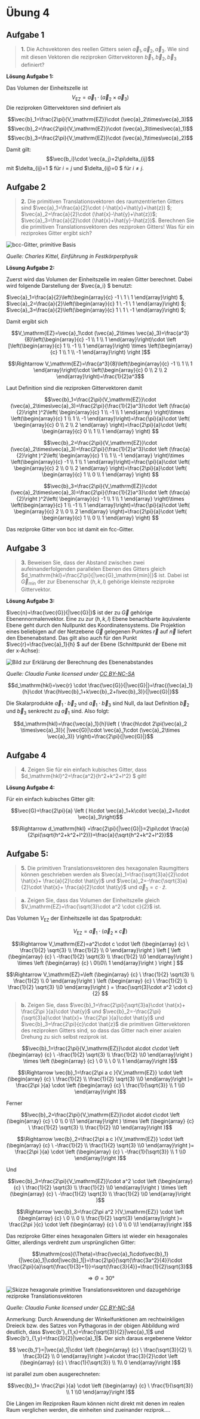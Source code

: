 <!--
author:   Claudia Funke

email:    claudia.funke@physik.tu-freiberg.de

version:  0.0.1

language: de

narrator: Deutsch Female

comment:  Struktur der Materie Übung 4
-->


# Übung 4

## Aufgabe 1
> __1.__ 	Die Achsvektoren des reellen Gitters seien $\vec{a}_1,\, \vec{a}_2,\,\vec{a}_3$. Wie sind mit diesen Vektoren die reziproken Gittervektoren $\vec{b}_1,\, \vec{b}_2,\,\vec{b}_3$   definiert? 

**Lösung Aufgabe 1:**

Das Volumen der Einheitszelle ist 
$$V_\mathrm{EZ}=\vec{a}_1\cdot (\vec{a}_2\times \vec{a}_3)$$
Die reziproken Gittervektoren sind definiert als 

$$\vec{b}_1=\frac{2\pi}{V_\mathrm{EZ}}\cdot (\vec{a}_2\times\vec{a}_3)$$
$$\vec{b}_2=\frac{2\pi}{V_\mathrm{EZ}}\cdot (\vec{a}_3\times\vec{a}_1)$$
$$\vec{b}_3=\frac{2\pi}{V_\mathrm{EZ}}\cdot (\vec{a}_1\times\vec{a}_2)$$

Damit gilt: 
$$\vec{b_i}\cdot \vec{a_j}=2\pi\delta_{ij}$$
mit 
$\delta_{ij}=1 $ für $i=j$ und $\delta_{ij}=0 $  für $i\ne j$.

## Aufgabe 2
>__2.__ 	Die primitiven Translationsvektoren des raumzentrierten Gitters sind $\vec{a}_1=\frac{a}{2}\cdot (-\hat{x}+\hat{y}+\hat{z}) $; $\vec{a}_2=\frac{a}{2}\cdot (\hat{x}-\hat{y}+\hat{z})$; $\vec{a}_3=\frac{a}{2}\cdot (\hat{x}+\hat{y}-\hat{z})$. 
Berechnen Sie die primitiven Translationsvektoren des reziproken Gitters! Was für ein reziprokes Gitter ergibt sich?

![bcc-Gitter, primitive Basis](media/bccprimitiveBasis.jpg
)

*Quelle:  Charles Kittel, Einführung in Festkörperphysik*

**Lösung Aufgabe 2:**

Zuerst wird das Volumen der Einheitszelle im realen Gitter berechnet. Dabei wird folgende Darstellung der $\vec{a_i} $ benutzt:


$\vec{a}_1=\frac{a}{2}\left(\begin{array}{c} -1 \\ 1 \\ 1 \end{array}\right) $, $\vec{a}_2=\frac{a}{2}\left(\begin{array}{c} 1 \\ -1 \\ 1 \end{array}\right) $; $\vec{a}_3=\frac{a}{2}\left(\begin{array}{c} 1 \\ 1 \\ -1 \end{array}\right) $; 

Damit ergibt sich 



$$V_\mathrm{EZ}=\vec{a}_1\cdot (\vec{a}_2\times \vec{a}_3)=\frac{a^3}{8}\left(\begin{array}{c} -1 \\ 1 \\ 1 \end{array}\right)\cdot \left [\left(\begin{array}{c} 1 \\ -1 \\ 1 \end{array}\right) \times \left(\begin{array}{c} 1 \\ 1 \\ -1 \end{array}\right) \right ]$$

$$\Rightarrow V_\mathrm{EZ}=\frac{a^3}{8}\left(\begin{array}{c} -1 \\ 1 \\ 1 \end{array}\right)\cdot \left(\begin{array}{c} 0 \\ 2 \\ 2 \end{array}\right)=\frac{1}{2}a^3$$

Laut Definition sind die reziproken Gittervektoren damit 

$$\vec{b}_1=\frac{2\pi}{V_\mathrm{EZ}}\cdot (\vec{a}_2\times\vec{a}_3)=\frac{2\pi}{\frac{1}{2}a^3}\cdot \left (\frac{a}{2}\right )^2\left( \begin{array}{c} 1 \\ -1 \\ 1 \end{array} \right)\times \left(\begin{array}{c} 1 \\ 1 \\ -1 \end{array}\right)=\frac{\pi}{a}\cdot \left( \begin{array}{c} 0 \\ 2 \\ 2 \end{array} \right)=\frac{2\pi}{a}\cdot \left( \begin{array}{c} 0 \\ 1 \\ 1 \end{array} \right)  $$


$$\vec{b}_2=\frac{2\pi}{V_\mathrm{EZ}}\cdot (\vec{a}_2\times\vec{a}_3)=\frac{2\pi}{\frac{1}{2}a^3}\cdot \left (\frac{a}{2}\right )^2\left( \begin{array}{c} 1 \\ 1 \\ -1 \end{array} \right)\times \left(\begin{array}{c} -1 \\ 1 \\ 1 \end{array}\right)=\frac{\pi}{a}\cdot \left( \begin{array}{c} 2 \\ 0 \\ 2 \end{array} \right)=\frac{2\pi}{a}\cdot \left( \begin{array}{c} 1 \\ 0 \\ 1 \end{array} \right)  $$

$$\vec{b}_3=\frac{2\pi}{V_\mathrm{EZ}}\cdot (\vec{a}_2\times\vec{a}_3)=\frac{2\pi}{\frac{1}{2}a^3}\cdot \left (\frac{a}{2}\right )^2\left( \begin{array}{c} -1 \\ 1 \\ 1 \end{array} \right)\times \left(\begin{array}{c} 1 \\ -1 \\ 1 \end{array}\right)=\frac{\pi}{a}\cdot \left( \begin{array}{c} 2 \\ 0 \\ 2 \end{array} \right)=\frac{2\pi}{a}\cdot \left( \begin{array}{c} 1 \\ 0 \\ 1 \end{array} \right)  $$

Das reziproke Gitter von bcc ist damit ein fcc-Gitter.

## Aufgabe 3
>__3.__  Beweisen Sie, dass der Abstand zwischen zwei aufeinanderfolgenden parallelen Ebenen des Gitters gleich $d_\mathrm{hkl}=\frac{2\pi}{|\vec{G}_\mathrm{min}|}$ ist. Dabei ist $\vec{G}_\mathrm{min}$ der zur Ebenenschar $(h,k,l)$ gehörige kleinste reziproke Gittervektor. 



**Lösung Aufgabe 3:**

$\vec{n}=\frac{\vec{G}}{|\vec{G}|}$ ist der zu $\vec{G}$ gehörige Ebenennormalenvektor. Eine zu zur $(h,k,l)$ Ebene benachbarte äquivalente Ebene geht durch den Nullpunkt des Koordinatensystems.  Die Projektion eines beliebigen auf der Netzebene $\vec{G}$ gelegenen Punktes $\vec{r}$ auf $\vec{n}$ liefert den Ebenenabstand. Das gilt also auch für den Punkt  $\vec{r}=\frac{\vec{a}_1}{h} $ auf der Ebene (Schnittpunkt der Ebene mit der x-Achse): 


![Bild zur Erklärung der Berechnung des Ebenenabstandes](media/Ebenenabstand.png)

*Quelle:  Claudia Funke licensed under [CC BY-NC-SA ](https://creativecommons.org/licenses/by-nc-sa/4.0/)*

$$d_\mathrm{hkl}=\vec{r} \cdot \frac{\vec{G}}{|\vec{G}|}=\frac{(\vec{a}_1}{h}\cdot \frac{h\vec{b}_1+k\vec{b}_2+l\vec{b}_3)}{|\vec{G}|}$$

Die Skalarprodukte $\vec{a}_1\cdot{\vec{b}_2}$ und $\vec{a}_1\cdot{\vec{b}_3}$ sind Null, da laut Definition $\vec{b}_2$ und  $\vec{b}_3$ senkrecht zu $\vec{a}_1$ sind. Also folgt:

$$d_\mathrm{hkl}=\frac{\vec{a}_1}{h}\left ( \frac{h\cdot 2\pi(\vec{a}_2 \times\vec{a}_3)}{ |\vec{G}|\cdot \vec{a}_1\cdot (\vec{a}_2\times \vec{a}_3)} \right)=\frac{2\pi}{|\vec{G}|}$$


## Aufgabe 4
>__4.__  Zeigen Sie für ein einfach kubisches Gitter, dass $d_\mathrm{hkl}^2=\frac{a^2}{h^2+k^2+l^2} $ gilt!



**Lösung Aufgabe 4:**

Für ein einfach kubisches Gitter gilt: 

$$\vec{G}=\frac{2\pi}{a} \left ( h\cdot \vec{a}_1+k\cdot \vec{a}_2+l\cdot \vec{a}_3\right)$$


$$\Rightarrow d_\mathrm{hkl} =\frac{2\pi}{|\vec{G}|}=2\pi\cdot \frac{a}{2\pi(\sqrt{h^2+k^2+l^2})}=\frac{a}{\sqrt{h^2+k^2+l^2}}$$



## Aufgabe 5:


>__5.__ Die primitiven Translationsvektoren des hexagonalen Raumgitters können geschrieben werden als  $\vec{a}_1=\frac{\sqrt{3}a}{2}\cdot \hat{x}+ \frac{a}{2}\cdot \hat{y}$ und $\vec{a}_2=-\frac{\sqrt{3}a}{2}\cdot \hat{x}+ \frac{a}{2}\cdot \hat{y}$ und $\vec{a}_3=c\cdot \hat{z}$.

>__a.__ Zeigen Sie, dass das Volumen der Einheitszelle gleich $V_\mathrm{EZ}=\frac{\sqrt{3}\cdot a^2 \cdot c}{2}$ ist.

Das Volumen $V_\mathrm{EZ}$ der Einheitszelle ist das Spatprodukt:

$$V_\mathrm{EZ}=\vec{a}_1\cdot\left (\vec{a}_2 \times \vec{c} \right )$$

$$\Rightarrow V_\mathrm{EZ}=a^2\cdot c \cdot \left (\begin{array} {c} \ \frac{1}{2} \sqrt{3}  \\ \frac{1}{2} \\ 0 \end{array}\right ) \left [ \left (\begin{array} {c} \ -\frac{1}{2} \sqrt{3}  \\ \frac{1}{2} \\0 \end{array}\right ) \times \left (\begin{array} {c} \ 0\\0\\ 1 \end{array}\right ) \right ] $$

$$\Rightarrow V_\mathrm{EZ}=\left (\begin{array} {c} \ \frac{1}{2} \sqrt{3}  \\ \frac{1}{2} \\ 0 \end{array}\right )  \left (\begin{array} {c} \ \frac{1}{2}   \\ \frac{1}{2} \sqrt{3} \\0 \end{array}\right )  = \frac{\sqrt{3}\cdot a^2 \cdot c}{2}
$$


>__b.__ Zeigen Sie, dass   $\vec{b}_1=\frac{2\pi}{\sqrt{3}a}\cdot \hat{x}+ \frac{2\pi }{a}\cdot \hat{y}$ und $\vec{b}_2=-\frac{2\pi}{\sqrt{3}a}\cdot \hat{x}+ \frac{2\pi }{a}\cdot \hat{y}$ und $\vec{b}_3=\frac{2\pi}{c}\cdot \hat{z}$  die primitiven Gittervektoren des reziproken Gitters sind, so dass das Gitter nach einer axialen Drehung zu sich selbst reziprok ist.


$$\vec{b}_1=\frac{2\pi}{V_\mathrm{EZ}}\cdot a\cdot c\cdot \left (\begin{array} {c} \ -\frac{1}{2} \sqrt{3}  \\ \frac{1}{2} \\0 \end{array}\right ) \times \left (\begin{array} {c} \ 0 \\ \ 0 \\ 1 \end{array}\right )$$

$$\Rightarrow  \vec{b}_1=\frac{2\pi a c }{V_\mathrm{EZ}} \cdot \left (\begin{array} {c} \ \frac{1}{2} \\ \frac{1}{2} \sqrt{3}  \\0 \end{array}\right )= \frac{2\pi  }{a} \cdot \left (\begin{array} {c} \ \frac{1}{\sqrt{3}} \\ 1   \\0 \end{array}\right )$$


Ferner

$$\vec{b}_2=\frac{2\pi}{V_\mathrm{EZ}}\cdot a\cdot c\cdot \left (\begin{array} {c} \ 0 \\ 0 \\1 \end{array}\right ) \times \left (\begin{array} {c} \ \frac{1}{2} \sqrt{3}   \\ \frac{1}{2}  \\0 \end{array}\right )$$

$$\Rightarrow  \vec{b}_2=\frac{2\pi a c }{V_\mathrm{EZ}} \cdot \left (\begin{array} {c} \ -\frac{1}{2} \\ \frac{1}{2} \sqrt{3}  \\0 \end{array}\right )= \frac{2\pi  }{a} \cdot \left (\begin{array} {c} \ -\frac{1}{\sqrt{3}} \\ 1   \\0 \end{array}\right )$$

Und

$$\vec{b}_3=\frac{2\pi}{V_\mathrm{EZ}}\cdot a^2 \cdot \left (\begin{array} {c} \ \frac{1}{2} \sqrt{3}   \\ \frac{1}{2}  \\0 \end{array}\right ) \times \left (\begin{array} {c} \ -\frac{1}{2} \sqrt{3}   \\ \frac{1}{2}  \\0 \end{array}\right )$$

$$\Rightarrow  \vec{b}_3=\frac{2\pi a^2 }{V_\mathrm{EZ}} \cdot \left (\begin{array} {c} \ 0 \\ 0 \\ \frac{1}{2} \sqrt{3}  \end{array}\right )= \frac{2\pi  }{c} \cdot \left (\begin{array} {c} \ 0 \\ 0   \\1 \end{array}\right )$$

Das reziproke Gitter eines hexagonalen Gitters ist wieder ein hexagonales Gitter, allerdings verdreht zum ursprünglichen Gitter:

$$\mathrm{cos}(\Theta)=\frac{\vec{a}_1\cdot\vec{b}_1}{|\vec{a}_1|\cdot|\vec{b}_1|}=\frac{2\pi}{\sqrt{\frac{3a^2}{4}}\cdot \frac{2\pi}{a}\sqrt{\frac{1}{3}+1}}=\sqrt{\frac{3}{4}}=\frac{1}{2}\sqrt{3}$$

$$\Rightarrow \Theta=30°$$

![Skizze hexagonale primitive Translationsvektoren und dazugehörige reziproke Translationsvektoren](media/hexagonal_real_reziprok.png)

*Quelle:  Claudia Funke licensed under [CC BY-NC-SA ](https://creativecommons.org/licenses/by-nc-sa/4.0/)*


Anmerkung: Durch Anwendung der Winkelfunktionen am rechtwinkligen Dreieck bzw. des Satzes von Pythagoras in der obigen Abbildung wird deutlich, dass 
$\vec{b'}_{1,x}=\frac{\sqrt{3}}{2}|\vec{a}_1|$ und $\vec{b'}_{1,y}=\frac{3}{2}|\vec{a}_1|$. Der sich daraus ergebenene Vektor 

$$ \vec{b_1'}=|\vec{a}_1|\cdot \left (\begin{array} {c} \ \frac{\sqrt{3}}{2} \\ \frac{3}{2} \\ 0   \end{array}\right )=a\cdot \frac{3}{2}\cdot \left (\begin{array} {c} \ \frac{1}{\sqrt{3}} \\ 1\\ 0   \end{array}\right )$$

ist parallel zum oben ausgerechneten:

$$\vec{b}_1= \frac{2\pi  }{a} \cdot \left (\begin{array} {c} \ \frac{1}{\sqrt{3}} \\ 1   \\0 \end{array}\right )$$


Die Längen im Reziproken Raum können nicht direkt mit denen im realen Raum verglichen werden, die einheiten sind zueinander reziprok....